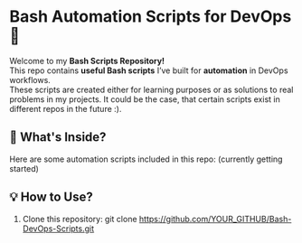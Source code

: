 # Bash Automation Scripts for DevOps 🚀

Welcome to my **Bash Scripts Repository!**  
This repo contains **useful Bash scripts** I’ve built for **automation** in DevOps workflows.  
These scripts are created either for learning purposes or as solutions to real problems in my projects.
It could be the case, that certain scripts exist in different repos in the future :).

## 📌 What's Inside?
Here are some automation scripts included in this repo:
(currently getting started)


## 💡 How to Use?
1. Clone this repository: 
   git clone https://github.com/YOUR_GITHUB/Bash-DevOps-Scripts.git
